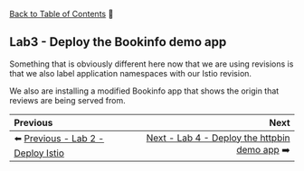 [Back to Table of Contents](./README.md) :blue_book:

## Lab3 - Deploy the Bookinfo demo app

Something that is obviously different here now that we are using revisions is that we also label application namespaces with our Istio revision.

We also are installing a modified Bookinfo app that shows the origin that reviews are being served from.

| Previous | Next |
| :------- | ---: |
| :arrow_left: [Previous - Lab 2 - Deploy Istio](./lab2.md) | [Next - Lab 4 - Deploy the httpbin demo app](./lab4.md) :arrow_right: | 

